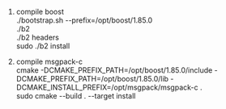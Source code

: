 1. compile boost  
./bootstrap.sh --prefix=/opt/boost/1.85.0  
./b2  
./b2 headers  
sudo ./b2 install   

1. compile msgpack-c  
cmake -DCMAKE_PREFIX_PATH=/opt/boost/1.85.0/include -DCMAKE_PREFIX_PATH=/opt/boost/1.85.0/lib -DCMAKE_INSTALL_PREFIX=/opt/msgpack/msgpack-c .  
sudo cmake --build . --target install  

